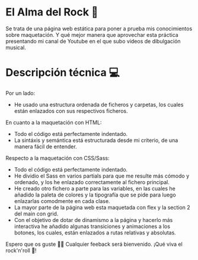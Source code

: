 
# El Alma del Rock 🎸

Se trata de una página web estática para poner a prueba mis conocimientos sobre maquetación. Y qué mejor manera que aprovechar esta práctica presentando mi canal de Youtube en el que subo videos de dibulgación musical. 

# Descripción técnica 💻

Por un lado:

- He usado una estructura ordenada de ficheros y carpetas, los cuales están enlazados con sus respectivos ficheros.

En cuanto a la maquetación con HTML:

- Todo el código está perfectamente indentado.
- La sintáxis y semántica está estructurada desde mi criterio, de una manera fácil de entender.

Respecto a la maquetación con CSS/Sass:

- Todo el código está perfectamente indentado.
- He dividio el Sass en varios partials para que me resulte más cómodo y ordenado, y los he enlazado correctamente al fichero principal.
- He creado otro fichero a parte para las variables, en las cuales he añadido la paleta de colores y la tipografía que se pide para luego enlazarlas comodmente en cada clase.
- La mayor parte de la página web esta maquetada con flex y la section 2 del main con grid.
- Con el objetivo de dotar de dinamismo a la página y hacerlo más interactiva he añadido algunas transiciones y animaciones a los botones, los cuales, están enlazados a rutas relativas y absolutas.

Espero que os guste 🤟🏻 
Cualquier feeback será bienvenido. 
¡Qué viva el rock'n'roll 🎸!
